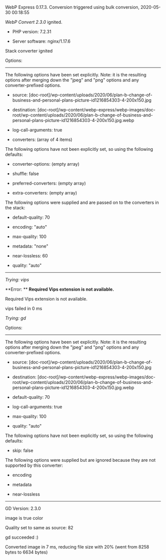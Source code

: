WebP Express 0.17.3. Conversion triggered using bulk conversion, 2020-05-30 00:18:55

*WebP Convert 2.3.0*  ignited.
- PHP version: 7.2.31
- Server software: nginx/1.17.6

Stack converter ignited

Options:
------------
The following options have been set explicitly. Note: it is the resulting options after merging down the "jpeg" and "png" options and any converter-prefixed options.
- source: [doc-root]/wp-content/uploads/2020/06/plan-b-change-of-business-and-personal-plans-picture-id1216854303-4-200x150.jpg
- destination: [doc-root]/wp-content/webp-express/webp-images/doc-root/wp-content/uploads/2020/06/plan-b-change-of-business-and-personal-plans-picture-id1216854303-4-200x150.jpg.webp
- log-call-arguments: true
- converters: (array of 4 items)

The following options have not been explicitly set, so using the following defaults:
- converter-options: (empty array)
- shuffle: false
- preferred-converters: (empty array)
- extra-converters: (empty array)

The following options were supplied and are passed on to the converters in the stack:
- default-quality: 70
- encoding: "auto"
- max-quality: 100
- metadata: "none"
- near-lossless: 60
- quality: "auto"
------------


*Trying: vips* 

**Error: ** **Required Vips extension is not available.** 
Required Vips extension is not available.
vips failed in 0 ms

*Trying: gd* 

Options:
------------
The following options have been set explicitly. Note: it is the resulting options after merging down the "jpeg" and "png" options and any converter-prefixed options.
- source: [doc-root]/wp-content/uploads/2020/06/plan-b-change-of-business-and-personal-plans-picture-id1216854303-4-200x150.jpg
- destination: [doc-root]/wp-content/webp-express/webp-images/doc-root/wp-content/uploads/2020/06/plan-b-change-of-business-and-personal-plans-picture-id1216854303-4-200x150.jpg.webp
- default-quality: 70
- log-call-arguments: true
- max-quality: 100
- quality: "auto"

The following options have not been explicitly set, so using the following defaults:
- skip: false

The following options were supplied but are ignored because they are not supported by this converter:
- encoding
- metadata
- near-lossless
------------

GD Version: 2.3.0
image is true color
Quality set to same as source: 82
gd succeeded :)

Converted image in 7 ms, reducing file size with 20% (went from 8258 bytes to 6634 bytes)
